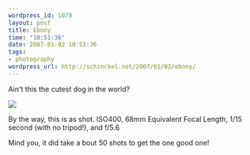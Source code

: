 ```yaml
--- 
wordpress_id: 1079
layout: post
title: Ebony
time: "10:51:36"
date: 2007-01-02 10:51:36
tags: 
- photography
wordpress_url: http://schinckel.net/2007/01/02/ebony/
---
```

Ain't this the cutest dog in the world? 

![][1] 

By the way, this is as shot. ISO400, 68mm Equivalent Focal Length, 1/15 second (with no tripod!), and f/5.6 

Mind you, it did take a bout 50 shots to get the one good one! 

   [1]: /images/Ebony.jpg

